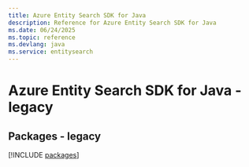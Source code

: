```yaml
---
title: Azure Entity Search SDK for Java
description: Reference for Azure Entity Search SDK for Java
ms.date: 06/24/2025
ms.topic: reference
ms.devlang: java
ms.service: entitysearch
---
```

# Azure Entity Search SDK for Java - legacy
## Packages - legacy
[!INCLUDE [packages](entity-search-index.md)]